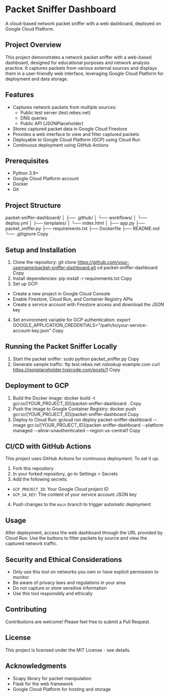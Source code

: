# Packet Sniffer Dashboard

A cloud-based network packet sniffer with a web dashboard, deployed on Google Cloud Platform.

## Project Overview

This project demonstrates a network packet sniffer with a web-based dashboard, designed for educational purposes and network analysis practice. It captures packets from various external sources and displays them in a user-friendly web interface, leveraging Google Cloud Platform for deployment and data storage.

## Features

- Captures network packets from multiple sources:
  - Public test server (test.rebex.net)
  - DNS queries
  - Public API (JSONPlaceholder)
- Stores captured packet data in Google Cloud Firestore
- Provides a web interface to view and filter captured packets
- Deployable to Google Cloud Platform (GCP) using Cloud Run
- Continuous deployment using GitHub Actions

## Prerequisites

- Python 3.9+
- Google Cloud Platform account
- Docker
- Git

## Project Structure
packet-sniffer-dashboard/
│
├── .github/
│   └── workflows/
│       └── deploy.yml
│
├── templates/
│   └── index.html
│
├── app.py
├── packet_sniffer.py
├── requirements.txt
├── Dockerfile
├── README.md
└── .gitignore
Copy
## Setup and Installation

1. Clone the repository:
git clone https://github.com/your-username/packet-sniffer-dashboard.git
cd packet-sniffer-dashboard
Copy
2. Install dependencies:
pip install -r requirements.txt
Copy
3. Set up GCP:
- Create a new project in Google Cloud Console
- Enable Firestore, Cloud Run, and Container Registry APIs
- Create a service account with Firestore access and download the JSON key

4. Set environment variable for GCP authentication:
export GOOGLE_APPLICATION_CREDENTIALS="/path/to/your-service-account-key.json"
Copy
## Running the Packet Sniffer Locally

1. Start the packet sniffer:
sudo python packet_sniffer.py
Copy
2. Generate sample traffic:
ftp test.rebex.net
nslookup example.com
curl https://jsonplaceholder.typicode.com/posts/1
Copy
## Deployment to GCP

1. Build the Docker image:
docker build -t gcr.io/[YOUR_PROJECT_ID]/packet-sniffer-dashboard .
Copy
2. Push the image to Google Container Registry:
docker push gcr.io/[YOUR_PROJECT_ID]/packet-sniffer-dashboard
Copy
3. Deploy to Cloud Run:
gcloud run deploy packet-sniffer-dashboard 
--image gcr.io/[YOUR_PROJECT_ID]/packet-sniffer-dashboard 
--platform managed 
--allow-unauthenticated 
--region us-central1
Copy
## CI/CD with GitHub Actions

This project uses GitHub Actions for continuous deployment. To set it up:

1. Fork this repository
2. In your forked repository, go to Settings > Secrets
3. Add the following secrets:
- `GCP_PROJECT_ID`: Your Google Cloud project ID
- `GCP_SA_KEY`: The content of your service account JSON key
4. Push changes to the `main` branch to trigger automatic deployment

## Usage

After deployment, access the web dashboard through the URL provided by Cloud Run. Use the buttons to filter packets by source and view the captured network traffic.

## Security and Ethical Considerations

- Only use this tool on networks you own or have explicit permission to monitor
- Be aware of privacy laws and regulations in your area
- Do not capture or store sensitive information
- Use this tool responsibly and ethically

## Contributing

Contributions are welcome! Please feel free to submit a Pull Request.

## License

This project is licensed under the MIT License - see details.

## Acknowledgments

- Scapy library for packet manipulation
- Flask for the web framework
- Google Cloud Platform for hosting and storage
